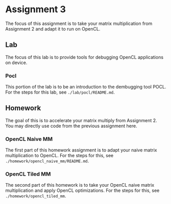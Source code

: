 # Assignment 3
The focus of this assignment is to take your matrix multiplication from Assignment 2 and adapt it to run on OpenCL.

## Lab
The focus of this lab is to provide tools for debugging OpenCL applications on device.

### Pocl
This portion of the lab is to be an introduction to the dembugging tool POCL.  For the steps for this lab, see `./lab/pocl/README.md`.

## Homework 
The goal of this is to accelerate your matrix multiply from Assignment 2.  You may directly use code from the previous assignment here.

### OpenCL Naive MM
The first part of this homework assignment is to adapt your naive matrix multiplication to OpenCL.  For the steps for this, see `./homework/opencl_naive_mm/README.md`.

### OpenCL Tiled MM
The second part of this homework is to take your OpenCL naive matrix multiplication and apply OpenCL optimizations.  For the steps for this, see `./homework/opencl_tiled_mm`.